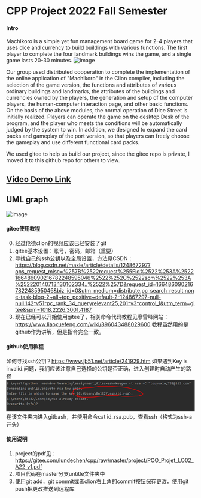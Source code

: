 # CPP Project 2022 Fall Semester

#### Intro

Machikoro is a simple yet fun management board game for 2-4 players that uses dice and currency to build buildings with various functions. The first player to complete the four landmark buildings wins the game, and a single game lasts 20-30 minutes. 
![image](https://github.com/JackWang0318/Machikoro_cpp_project/assets/99715727/c16dbd06-e796-4f9a-a574-2fcb20207f2f)

Our group used distributed cooperation to complete the implementation of the online application of "Machikoro" in the Clion compiler, including the selection of the game version, the functions and attributes of various ordinary buildings and landmarks, the attributes of the buildings and currencies owned by the players, the generation and setup of the computer players, the human-computer interaction page, and other basic functions. 
  On the basis of the above modules, the normal operation of Dice Street is initially realized.
Players can operate the game on the desktop Desk of the program, and the player who meets the conditions will be automatically judged by the system to win. In addition, we designed to expand the card packs and gameplay of the port version, so that players can freely choose the gameplay and use different functional card packs. 


We used gitee to help us build our project, since the gitee repo is private, I moved it to this github repo for others to view.

## [Video Demo Link](https://www.bilibili.com/video/BV1y24y1C7LG/?spm_id_from=333.999.0.0&vd_source=3cf6a25e20fce619b2d35930f06672e8)

## UML graph
![image](https://github.com/JackWang0318/Machikoro_cpp_project/assets/99715727/6f5360aa-8dfd-4437-b7a3-a90005aa1757)


#### gitee使用教程

0.  经过伦德clion的视频应该已经安装了git
1.  gitee基本设置：账号，密码，邮箱（重要）
2.  寻找自己的ssh公钥以及全局设置，方法见CSDN：
https://blog.csdn.net/maxle/article/details/124867297?ops_request_misc=%257B%2522request%255Fid%2522%253A%2522166486090216782248595046%2522%252C%2522scm%2522%253A%252220140713.130102334..%2522%257D&request_id=166486090216782248595046&biz_id=0&utm_medium=distribute.pc_search_result.none-task-blog-2~all~top_positive~default-2-124867297-null-null.142^v51^pc_rank_34_queryrelevant25,201^v3^control_1&utm_term=gitee&spm=1018.2226.3001.4187
3.  现在已经可以开始使用gitee了，相关命令代码教程见廖雪峰网站：
https://www.liaoxuefeng.com/wiki/896043488029600
教程虽然用的是github作为讲解，但是指令完全一致。

#### github使用教程
如何寻找ssh公钥？https://www.jb51.net/article/241929.htm
如果遇到Key is invalid.问题，我们应该注意自己选择的公钥是否正确，进入创建时自动产生的路径
![输入图片说明](%E6%8D%95%E8%8E%B7.PNG)
在该文件夹内进入gitbash，并使用命令cat id_rsa.pub，查看ssh（格式为ssh-a开头）

#### 使用说明

1.  project的pdf见：https://gitee.com/lundechen/cpp/raw/master/project/POO_Projet_LO02_A22_v1.pdf
2.  项目代码在master分支untitle文件夹中
3.  使用git add，git commit或者clion右上角的commit按钮保存更改，使用git push把更改推送到远程库


